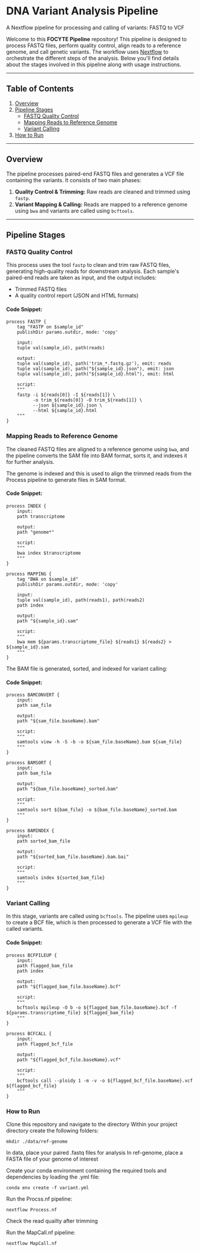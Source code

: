 # DNA Variant Analysis Pipeline
A Nextflow pipeline for processing and calling of variants: FASTQ to VCF

Welcome to this **FOCYTE Pipeline** repository! This pipeline is designed to process FASTQ files, perform quality control, align reads to a reference genome, and call genetic variants. The workflow uses [Nextflow](https://www.nextflow.io/) to orchestrate the different steps of the analysis. Below you'll find details about the stages involved in this pipeline along with usage instructions.

---

## Table of Contents
1. [Overview](#overview)
2. [Pipeline Stages](#pipeline-stages)
    - [FASTQ Quality Control](#fastq-quality-control)
    - [Mapping Reads to Reference Genome](#mapping-reads-to-reference-genome)
    - [Variant Calling](#variant-calling)
3. [How to Run](#how-to-run)

---

## Overview

The pipeline processes paired-end FASTQ files and generates a VCF file containing the variants. It consists of two main phases:
1. **Quality Control & Trimming:** Raw reads are cleaned and trimmed using `fastp`.
2. **Variant Mapping & Calling:** Reads are mapped to a reference genome using `bwa` and variants are called using `bcftools`.

---

## Pipeline Stages

### FASTQ Quality Control

This process uses the tool `fastp` to clean and trim raw FASTQ files, generating high-quality reads for downstream analysis. Each sample's paired-end reads are taken as input, and the output includes:
- Trimmed FASTQ files
- A quality control report (JSON and HTML formats)

#### Code Snippet:
```nextflow
process FASTP {
    tag "FASTP on $sample_id"
    publishDir params.outdir, mode: 'copy'

    input:
    tuple val(sample_id), path(reads)
    
    output:
    tuple val(sample_id), path('trim_*.fastq.gz'), emit: reads
    tuple val(sample_id), path("${sample_id}.json"), emit: json
    tuple val(sample_id), path("${sample_id}.html"), emit: html

    script:
    """
    fastp -i ${reads[0]} -I ${reads[1]} \
          -o trim_${reads[0]} -O trim_${reads[1]} \
          --json ${sample_id}.json \
          --html ${sample_id}.html
    """
} 
```

### Mapping Reads to Reference Genome

The cleaned FASTQ files are aligned to a reference genome using `bwa`, and the pipeline converts the SAM file into BAM format, sorts it, and indexes it for further analysis.

The genome is indexed and this is used to align the trimmed reads from the Process pipeline to generate files in SAM format.

#### Code Snippet:
```nextflow
process INDEX {
    input:
    path transcriptome

    output:
    path "genome*"

    script:
    """
    bwa index $transcriptome
    """
}

process MAPPING {
    tag "BWA on $sample_id"
    publishDir params.outdir, mode: 'copy'

    input:
    tuple val(sample_id), path(reads1), path(reads2)
    path index

    output:
    path "${sample_id}.sam"

    script:
    """
    bwa mem ${params.transcriptome_file} ${reads1} ${reads2} > ${sample_id}.sam
    """
}
```

The BAM file is generated, sorted, and indexed for variant calling:

#### Code Snippet:
```nextflow
process BAMCONVERT {
    input:
    path sam_file

    output:
    path "${sam_file.baseName}.bam"

    script:
    """
    samtools view -h -S -b -o ${sam_file.baseName}.bam ${sam_file}
    """
}

process BAMSORT {
    input:
    path bam_file

    output:
    path "${bam_file.baseName}_sorted.bam"

    script:
    """
    samtools sort ${bam_file} -o ${bam_file.baseName}_sorted.bam
    """
}

process BAMINDEX {
    input:
    path sorted_bam_file

    output:
    path "${sorted_bam_file.baseName}.bam.bai"

    script:
    """
    samtools index ${sorted_bam_file}
    """
}
```

### Variant Calling

In this stage, variants are called using `bcftools`. The pipeline uses `mpileup` to create a BCF file, which is then processed to generate a VCF file with the called variants.

#### Code Snippet:
```nextflow
process BCFPILEUP {
    input:
    path flagged_bam_file
    path index

    output:
    path "${flagged_bam_file.baseName}.bcf"

    script:
    """
    bcftools mpileup -O b -o ${flagged_bam_file.baseName}.bcf -f ${params.transcriptome_file} ${flagged_bam_file}
    """
}

process BCFCALL {
    input:
    path flagged_bcf_file

    output:
    path "${flagged_bcf_file.baseName}.vcf"

    script:
    """
    bcftools call --ploidy 1 -m -v -o ${flagged_bcf_file.baseName}.vcf ${flagged_bcf_file}
    """
}
```

### How to Run

Clone this repository and navigate to the directory
Within your project directory create the following folders:

```console
mkdir ./data/ref-genome
```

In data, place your paired .fastq files for analysis
In ref-genome, place a FASTA file of your genome of interest

Create your conda environment containing the required tools and dependencies by loading the .yml file:

```console
conda env create -f variant.yml
```

Run the Procss.nf pipeline:

```console
nextflow Process.nf
```

Check the read quailty after trimming

Run the MapCall.nf pipeline:

```console
nextflow MapCall.nf
```


